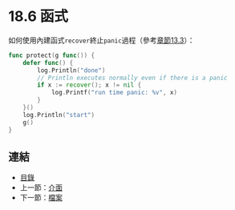 # 18.6 函式

如何使用內建函式`recover`終止`panic`過程（參考[章節13.3](13.3.md)）：
    
```go
func protect(g func()) {
    defer func() {
        log.Println("done")
        // Println executes normally even if there is a panic
        if x := recover(); x != nil {
            log.Printf("run time panic: %v", x)
        }
    }()
    log.Println("start")
    g()
}
```

## 連結

- [目錄](directory.md)
- 上一節：[介面](18.5.md)
- 下一節：[檔案](18.7.md)
